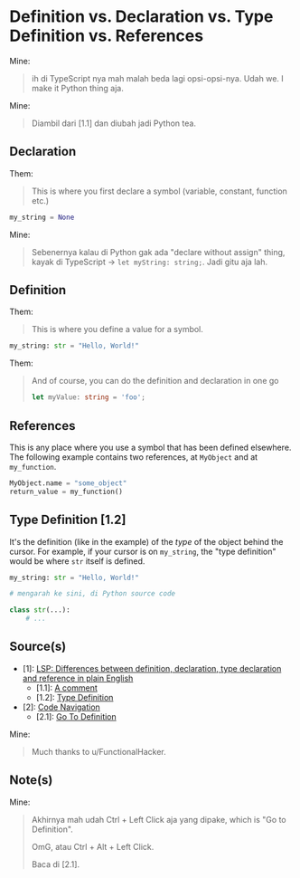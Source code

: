 # Definition vs. Declaration vs. Type Definition vs. References

Mine:
> ih di TypeScript nya mah malah beda lagi opsi-opsi-nya. Udah we. I make it Python thing aja.

Mine:
> Diambil dari [1.1] dan diubah jadi Python tea.

## Declaration

Them:
> This is where you first declare a symbol (variable, constant, function etc.)

```python
my_string = None
```

Mine:
> Sebenernya kalau di Python gak ada "declare without assign" thing, kayak di TypeScript -> `let myString: string;`. Jadi gitu aja lah.

## Definition

Them:
> This is where you define a value for a symbol.

```python
my_string: str = "Hello, World!"
```

Them:
> And of course, you can do the definition and declaration in one go
>
> ```typescript
> let myValue: string = 'foo';
> ```

## References

This is any place where you use a symbol that has been defined elsewhere. The following example contains two references, at `MyObject` and at `my_function`.

```python
MyObject.name = "some_object"
return_value = my_function()
```

## Type Definition [1.2]

It's the definition (like in the example) of the *type* of the object behind the cursor. For example, if your cursor is on `my_string`, the "type definition" would be where `str` itself is defined. 

```python
my_string: str = "Hello, World!"

# mengarah ke sini, di Python source code

class str(...):
    # ...
```

## Source(s)

- [1]: [LSP: Differences between definition, declaration, type declaration and reference in plain English](https://www.reddit.com/r/neovim/comments/11u3sx3/lsp_differences_between_definition_declaration/)
  - [1.1]: [A comment](https://www.reddit.com/r/neovim/comments/11u3sx3/comment/jcmaksx/?utm_source=share&utm_medium=web3x&utm_name=web3xcss&utm_term=1&utm_content=share_button)
  - [1.2]: [Type Definition](https://www.reddit.com/r/neovim/comments/11u3sx3/comment/jcmbug5/?utm_source=share&utm_medium=web3x&utm_name=web3xcss&utm_term=1&utm_content=share_button)
- [2]: [Code Navigation](https://code.visualstudio.com/docs/editor/editingevolved)
  - [2.1]: [Go To Definition](https://code.visualstudio.com/docs/editor/editingevolved#_go-to-definition)

Mine:
> Much thanks to u/FunctionalHacker.

## Note(s)

Mine:
> Akhirnya mah udah Ctrl + Left Click aja yang dipake, which is "Go to Definition".
>
> OmG, atau Ctrl + Alt + Left Click.
>
> Baca di [2.1].
